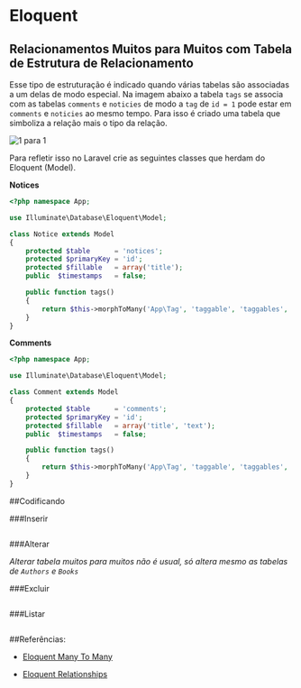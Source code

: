# Eloquent

## Relacionamentos Muitos para Muitos com Tabela de Estrutura de Relacionamento

Esse tipo de estruturação é indicado quando várias tabelas são associadas a um delas de modo especial. Na imagem abaixo a tabela `tags` se associa com as tabelas `comments` e `noticies` de modo a `tag` de `id = 1` pode estar em `comments` e `noticies` ao mesmo tempo. Para isso é criado uma tabela que simboliza a relação mais o tipo da relação.

![1 para 1](https://github.com/diasfulvio/howto/blob/master/images/N-M-Morph.png)

Para refletir isso no Laravel crie as seguintes classes que herdam do Eloquent (Model).

__Notices__

```PHP
<?php namespace App;

use Illuminate\Database\Eloquent\Model;

class Notice extends Model
{
    protected $table      = 'notices';
    protected $primaryKey = 'id';
    protected $fillable   = array('title');
    public  $timestamps   = false;

    public function tags()
    {
        return $this->morphToMany('App\Tag', 'taggable', 'taggables', 'taggableid', 'tagid');
    }
}
```

__Comments__

```PHP
<?php namespace App;

use Illuminate\Database\Eloquent\Model;

class Comment extends Model
{
    protected $table      = 'comments';
    protected $primaryKey = 'id';
    protected $fillable   = array('title', 'text');
    public  $timestamps   = false;

    public function tags()
    {
        return $this->morphToMany('App\Tag', 'taggable', 'taggables', 'taggableid', 'tagid');
    }
}
```

##Codificando

###Inserir
```PHP

```
###Alterar

_Alterar tabela muitos para muitos não é usual, só altera mesmo as tabelas de `Authors` e `Books`_

###Excluir
```PHP

```

###Listar
```PHP

```


##Referências: 

- [Eloquent Many To Many](http://laravel.com/docs/5.0/eloquent#many-to-many)
    
- [Eloquent Relationships](http://laravel.com/docs/5.0/eloquent#relationships)

